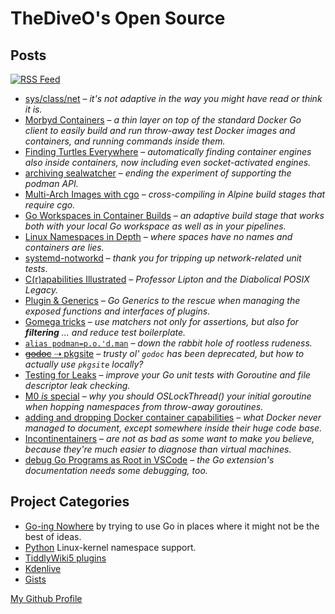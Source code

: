 # TheDiveO's Open Source

## Posts

<a href="/feed.xml">![RSS Feed](https://img.shields.io/badge/RSS-FFA500?style=flat&logo=rss&logoColor=white)</a>

<div class="spaced">

- [sys/class/net](/art/sys-class-net) – _it's not adaptive in the way you might
  have read or think it is._
- [Morbyd Containers](/art/morbyd) – _a thin layer on top of the standard Docker
  Go client to easily build and run throw-away test Docker images and
  containers, and running commands inside them._
- [Finding Turtles Everywhere](/art/turtles) – _automatically finding container
  engines also inside containers, now including even socket-activated engines._
- [archiving sealwatcher](/art/podman) – _ending the experiment of supporting
  the podman API._
- [Multi-Arch Images with cgo](/art/multiarchcgo) – _cross-compiling in Alpine
  build stages that require cgo._
- [Go Workspaces in Container Builds](/art/localwscontainer) – _an adaptive
  build stage that works both with your local Go workspace as well as in your
  pipelines._
- [Linux Namespaces in Depth](/art/lxnamespaces) – _where spaces have no names
  and containers are lies._
- [systemd-notworkd](/art/notworkd) – _thank you for tripping up network-related
  unit tests_.
- [C(r)apabilities Illustrated](/art/capabilities) – _Professor Lipton and the
  Diabolical POSIX Legacy._
- [Plugin &amp; Generics](/art/plug-generics) – _Go Generics to the rescue when
  managing the exposed functions and interfaces of plugins._
- [Gomega tricks](/art/gomega-tricks) – _use matchers not only for assertions,
  but also for **filtering** ... and reduce test boilerplate._
- [`alias podman=p.o.'d.man`](/art/podman) – _down the rabbit hole of rootless
  rudeness._
- [~~godoc~~ ⇢ pkgsite](/art/pkgsite) – _trusty ol' `godoc` has been deprecated,
  but how to actually use `pkgsite` locally?_
- [Testing for Leaks](/art/leaky) – _improve your Go unit tests with Goroutine
  and file descriptor leak checking._
- [M0 _is_ special](/art/namspill) – _why you should OSLockThread() your initial
  goroutine when hopping namespaces from throw-away goroutines._
- [adding and dropping Docker container capabilities](/art/cap-add-drop) – _what
  Docker never managed to document, except somewhere inside their huge code
  base._
- [Incontinentainers](/art/incontinentainers) – _are not as bad as some want to
  make you believe, because they're much easier to diagnose than virtual
  machines._
- [debug Go Programs as Root in VSCode](/art/debugroot) – _the Go extension's
  documentation needs some debugging, too._

</div>

## Project Categories

<div class="spaced">

- [Go-ing Nowhere](/gone) by trying to use Go in places where it might not be
  the best of ideas.
- [Python](/spam) Linux-kernel namespace support.
- [TiddlyWiki5 plugins](/tiddlywiki)
- [Kdenlive](/kdenlive)
- [Gists](https://gist.github.com/TheDiveO)

</div>

[My Github Profile](https://github.com/thediveo)
